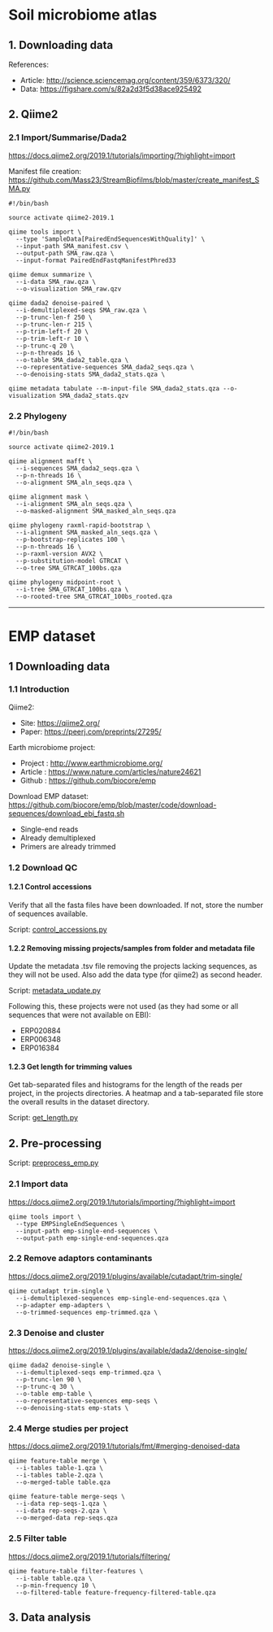 # Soil microbiome atlas

## 1. Downloading data

References:
- Article: http://science.sciencemag.org/content/359/6373/320/
- Data: https://figshare.com/s/82a2d3f5d38ace925492

## 2. Qiime2
### 2.1 Import/Summarise/Dada2
https://docs.qiime2.org/2019.1/tutorials/importing/?highlight=import

Manifest file creation: https://github.com/Mass23/StreamBiofilms/blob/master/create_manifest_SMA.py

```
#!/bin/bash

source activate qiime2-2019.1

qiime tools import \
  --type 'SampleData[PairedEndSequencesWithQuality]' \
  --input-path SMA_manifest.csv \
  --output-path SMA_raw.qza \
  --input-format PairedEndFastqManifestPhred33

qiime demux summarize \
  --i-data SMA_raw.qza \
  --o-visualization SMA_raw.qzv

qiime dada2 denoise-paired \
  --i-demultiplexed-seqs SMA_raw.qza \
  --p-trunc-len-f 250 \
  --p-trunc-len-r 215 \
  --p-trim-left-f 20 \
  --p-trim-left-r 10 \
  --p-trunc-q 20 \
  --p-n-threads 16 \
  --o-table SMA_dada2_table.qza \
  --o-representative-sequences SMA_dada2_seqs.qza \
  --o-denoising-stats SMA_dada2_stats.qza \

qiime metadata tabulate --m-input-file SMA_dada2_stats.qza --o-visualization SMA_dada2_stats.qzv
```

### 2.2 Phylogeny
```
#!/bin/bash

source activate qiime2-2019.1

qiime alignment mafft \
  --i-sequences SMA_dada2_seqs.qza \
  --p-n-threads 16 \
  --o-alignment SMA_aln_seqs.qza \

qiime alignment mask \
  --i-alignment SMA_aln_seqs.qza \
  --o-masked-alignment SMA_masked_aln_seqs.qza

qiime phylogeny raxml-rapid-bootstrap \
  --i-alignment SMA_masked_aln_seqs.qza \
  --p-bootstrap-replicates 100 \
  --p-n-threads 16 \
  --p-raxml-version AVX2 \
  --p-substitution-model GTRCAT \
  --o-tree SMA_GTRCAT_100bs.qza

qiime phylogeny midpoint-root \
  --i-tree SMA_GTRCAT_100bs.qza \
  --o-rooted-tree SMA_GTRCAT_100bs_rooted.qza
```

***
# EMP dataset

## 1 Downloading data
### 1.1 Introduction

Qiime2:
- Site: https://qiime2.org/
- Paper: https://peerj.com/preprints/27295/

Earth microbiome project:
- Project	: http://www.earthmicrobiome.org/
- Article 	: https://www.nature.com/articles/nature24621
- Github 	: https://github.com/biocore/emp

Download EMP dataset: https://github.com/biocore/emp/blob/master/code/download-sequences/download_ebi_fastq.sh

- Single-end reads
- Already demultiplexed
- Primers are already trimmed

### 1.2 Download QC
#### 1.2.1 Control accessions
Verify that all the fasta files have been downloaded. If not, store the number of sequences available.

Script: [control_accessions.py](https://github.com/Mass23/StreamBiofilms/blob/master/control_accessions.py)

#### 1.2.2 Removing missing projects/samples from folder and metadata file
Update the metadata .tsv file removing the projects lacking sequences, as they will not be used. Also add the data type (for qiime2) as second header.

Script: [metadata_update.py](https://github.com/Mass23/StreamBiofilms/blob/master/metadata_update.py)

Following this, these projects were not used (as they had some or all sequences that were not available on EBI):
- ERP020884
- ERP006348
- ERP016384

#### 1.2.3 Get length for trimming values
Get tab-separated files and histograms for the length of the reads per project, in the projects directories. A heatmap and a tab-separated file store the overall results in the dataset directory.

Script: [get_length.py](https://github.com/Mass23/StreamBiofilms/blob/master/get_length.py)

## 2. Pre-processing

Script: [preprocess_emp.py](https://github.com/Mass23/StreamBiofilms/blob/master/preprocess_emp.py)

### 2.1 Import data
https://docs.qiime2.org/2019.1/tutorials/importing/?highlight=import
```
qiime tools import \
  --type EMPSingleEndSequences \
  --input-path emp-single-end-sequences \
  --output-path emp-single-end-sequences.qza
```

### 2.2 Remove adaptors contaminants
https://docs.qiime2.org/2019.1/plugins/available/cutadapt/trim-single/
```
qiime cutadapt trim-single \
  --i-demultiplexed-sequences emp-single-end-sequences.qza \
  --p-adapter emp-adapters \
  --o-trimmed-sequences emp-trimmed.qza \
```

### 2.3 Denoise and cluster
https://docs.qiime2.org/2019.1/plugins/available/dada2/denoise-single/
```
qiime dada2 denoise-single \
  --i-demultiplexed-seqs emp-trimmed.qza \
  --p-trunc-len 90 \
  --p-trunc-q 30 \
  --o-table emp-table \
  --o-representative-sequences emp-seqs \
  --o-denoising-stats emp-stats \
```

### 2.4 Merge studies per project
https://docs.qiime2.org/2019.1/tutorials/fmt/#merging-denoised-data
```
qiime feature-table merge \
  --i-tables table-1.qza \
  --i-tables table-2.qza \
  --o-merged-table table.qza
  
qiime feature-table merge-seqs \
  --i-data rep-seqs-1.qza \
  --i-data rep-seqs-2.qza \
  --o-merged-data rep-seqs.qza
```

### 2.5 Filter table
https://docs.qiime2.org/2019.1/tutorials/filtering/
```
qiime feature-table filter-features \
  --i-table table.qza \
  --p-min-frequency 10 \
  --o-filtered-table feature-frequency-filtered-table.qza
```

## 3. Data analysis
